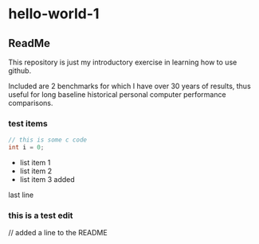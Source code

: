 # hello-world-1
## ReadMe

This repository is just my introductory exercise in learning how to use github.

Included are 2 benchmarks for which I have over 30 years of results, thus useful for long baseline historical personal computer performance comparisons.


### test items

```c
// this is some c code
int i = 0;
````

* list item 1
* list item 2
* list item 3 added

last line

### this is a test edit

// added a line to the README
